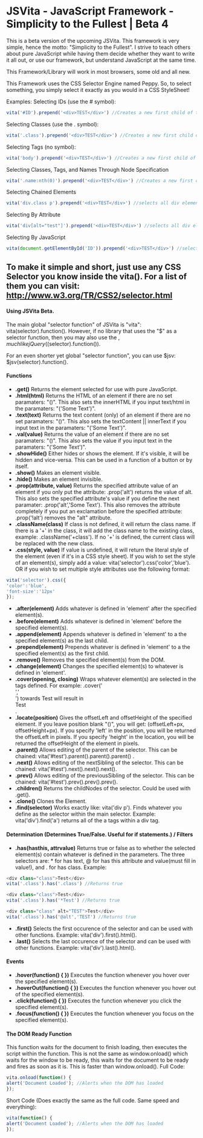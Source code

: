 JSVita - JavaScript Framework - Simplicity to the Fullest | Beta 4
===============================

This is a beta version of the upcoming JSVita. This framework is very simple, hence the motto: "Simplicity to the Fullest". I strive to teach others about pure JavaScript while having them decide whether they want to write it all out, or use our framework, but understand JavaScript at the same time.

This Framework/Library will work in most browsers, some old and all new.

This Framework uses the CSS Selector Engine named Peppy. So, to select something, you simply select it exactly as you would in a CSS StyleSheet!

Examples:
Selecting IDs (use the # symbol):
```javascript
vita('#ID').prepend('<div>TEST</div>') //Creates a new first child of the ID: ID
```

Selecting Classes (use the . symbol):
```javascript
vita('.class').prepend('<div>TEST</div>') //Creates a new first child of all classes with the class name: class
```

Selecting Tags (no symbol):
```javascript
vita('body').prepend('<div>TEST</div>') //Creates a new first child of the tag: body
```

Selecting Classes, Tags, and Names Through Node Specification
```javascript
vita('.name:nth(0)').prepend('<div>TEST</div>') //Creates a new first child of the first element that contains the class name: class
```

Selecting Chained Elements
```javascript
vita('div.class p').prepend('<div>TEST</div>') //selects all div elements with class of "class" and then selects all p elements inside of it
```

Selecting By Attribute
```javascript
vita('div[alt="test"]').prepend('<div>TEST</div>') //selects all div elements with the alt attribute equaling "test"
```

Selecting By JavaScript
```javascript
vita(document.getElementById('ID')).prepend('<div>TEST</div>') //selects the id "ID"
```

To make it simple and short, just use any CSS Selector you know inside the vita(). For a list of them you can visit: http://www.w3.org/TR/CSS2/selector.html
-------------
#### Using JSVita Beta.  
The main global "selector function" of JSVita is "vita": vita(selector).function(). However, if no library that uses the "$" as a selector function, then you may also use the $, much like jQuery ($(selector).function()). 

For an even shorter yet global "selector function", you can use $jsv: $jsv(selector).function().

#### Functions
* __.get()__ Returns the element selected for use with pure JavaScript.
* __.html(html)__ Returns the HTML of an element if there are no set paramaters: "()". This also sets the innerHTML if you input text/html in the paramaters: "('Some Text')".
* __.text(text)__ Returns the text content (only) of an element if there are no set paramaters: "()". This also sets the textContent || innerText if you input text in the paramaters: "('Some Text')".
* __.val(value)__ Returns the value of an element if there are no set paramaters: "()". This also sets the value if you input text in the paramaters: "('Some Text')".
* __.showHide()__ Either hides or shows the element. If it's visible, it will be hidden and vice-versa. This can be used in a function of a button or by itself.
* __.show()__ Makes an element visible.
* __.hide()__ Makes an element invisible.
* __.prop(attribute, value)__ Returns the specified attribute value of an element if you only put the attribute: .prop('alt') returns the value of alt. This also sets the specified attribute's value if you define the next paramater: .prop('alt','Some Text'). This also removes the attribute completely if you put an exclamation before the specified attribute: .prop('!alt') removes the "alt" attribute.
* __.className(class)__ If class is not defined, it will return the class name. If there is a '+' in the class, it will add the class name to the existing class, example: .className('+class'). If no '+' is defined, the current class will be replaced with the new class.
* __.css(style, value)__ If value is undefined, it will return the literal style of the element (even if it's in a CSS style sheet). If you wish to set the style of an element(s), simply add a value: vita('selector').css('color','blue'). OR if you wish to set multiple style attributes use the following format: 

```javascript
vita('selector').css({
'color':'blue',
'font-size':'12px'
});
```

* __.after(element)__ Adds whatever is defined in 'element' after the specified element(s).
* __.before(element)__ Adds whatever is defined in 'element' before the specified element(s).
* __.append(element)__ Appends whatever is defined in 'element' to a the specified element(s) as the last child.
* __.prepend(element)__ Prepends whatever is defined in 'element' to a the specified element(s) as the first child.
* __.remove()__ Removes the specified element(s) from the DOM.
* __.change(element)__ Changes the specified element(s) to whatever is defined in 'element'.
* __.cover(opening, closing)__ Wraps whatever element(s) are selected in the tags defined. For example: .cover('<div class="test">','</div>') towards <span>Test</span> will result in <div class="test"><span>Test</span></div>.
* __.locate(position)__ Gives the offsetLeft and offsetHeight of the specified element. If you leave position blank "()", you will get: (offsetLeft+px, offsetHeight+px). If you specify 'left' in the position, you will be returned the offsetLeft in pixels. If you specify 'height' in the location, you will be returned the offsetHeight of the element in pixels.
* __.parent()__ Allows editing of the parent of the selector. This can be chained: vita('#test').parent().parent().parent() .
* __.next()__ Allows editing of the nextSibling of the selector. This can be chained: vita('#test').next().next().next().
* __.prev()__ Allows editing of the previousSibling of the selector. This can be chained: vita('#test').prev().prev().prev().
* __.children()__ Returns the childNodes of the selector. Could be used with .get().
* __.clone()__ Clones the Element.
* __.find(selector)__ Works exactly like: vita('div p'). Finds whatever you define as the selector within the main selector. Example: vita('div').find('a') returns all of the a tags within a div tag.


#### Determination (Determines True/False. Useful for if statements.) / Filters
* __.has(hasthis, attrvalue)__ Returns true or false as to whether the selected element(s) contain whatever is defined in the parameters. The three selectors are: * for has text, @ for has this attribute and value(must fill in value!), and . for has class. Example:

```javascript
<div class="class">Test</div>
vita('.class').has('.class') //Returns true
```

```javascript
<div class="class">Test</div>
vita('.class').has('*Test') //Returns true
```

```javascript
<div class="class" alt="TEST">Test</div>
vita('.class').has('@alt','TEST') //Returns true
```

* __.first()__ Selects the first occurence of the selector and can be used with other functions. Example: vita('div').first().html().
* __.last()__ Selects the last occurence of the selector and can be used with other functions. Example: vita('div').last().html().


#### Events
* __.hover(function() { })__ Executes the function whenever you hover over the specified element(s).
* __.hoverOut(function() { })__ Executes the function whenever you hover out of the specified element(s).
* __.click(function() { })__ Executes the function whenever you click the specified element(s).
* __.focus(function() { })__ Executes the function whenever you focus on the specified element(s).


#### The DOM Ready Function
This function waits for the document to finish loading, then executes the script within the function. This is not the same as window.onload() which waits for the window to be ready, this waits for the document to be ready and fires as soon as it is. This is faster than window.onload().
Full Code:
```javascript
vita.onload(function() {
alert('Document Loaded'); //Alerts when the DOM has loaded
});
```

Short Code (Does exactly the same as the full code. Same speed and everything):
```javascript
vita(function() {
alert('Document Loaded'); //Alerts when the DOM has loaded
});
```
